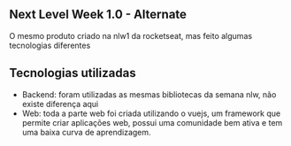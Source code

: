 ## Next Level Week 1.0 - Alternate

O mesmo produto criado na nlw1 da rocketseat, mas feito algumas tecnologias diferentes

## Tecnologias utilizadas

- Backend: foram utilizadas as mesmas bibliotecas da semana nlw, não existe diferença aqui
- Web: toda a parte web foi criada utilizando o vuejs, um framework que permite criar aplicações web, possui uma comunidade bem ativa e tem uma baixa curva de aprendizagem.
